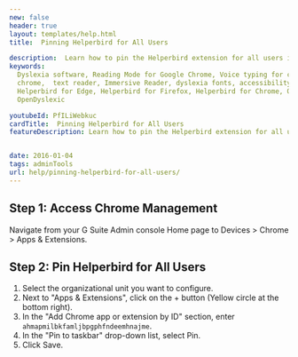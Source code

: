 ```yaml
---
new: false
header: true
layout: templates/help.html
title:  Pinning Helperbird for All Users

description:  Learn how to pin the Helperbird extension for all users in your organization. This guide provides step-by-step instructions to ensure Helperbird is always at hand for your users.
keywords:
  Dyslexia software, Reading Mode for Google Chrome, Voice typing for chrome, Text to speech for
  chrome,  text reader, Immersive Reader, dyslexia fonts, accessibility software, dyslexia software,
  Helperbird for Edge, Helperbird for Firefox, Helperbird for Chrome, Opendyslexic for Chrome,
  OpenDyslexic

youtubeId: PfILiWebkuc
cardTitle:  Pinning Helperbird for All Users
featureDescription: Learn how to pin the Helperbird extension for all users in your organization. This guide provides step-by-step instructions to ensure Helperbird is always at hand for your users.


date: 2016-01-04
tags: adminTools
url: help/pinning-helperbird-for-all-users/
---
```


## Step 1: Access Chrome Management
Navigate from your G Suite Admin console Home page to Devices > Chrome > Apps & Extensions.

## Step 2: Pin Helperbird for All Users
1. Select the organizational unit you want to configure.
2. Next to "Apps & Extensions", click on the + button (Yellow circle at the bottom right).
3. In the "Add Chrome app or extension by ID" section, enter `ahmapmilbkfamljbpgphfndeemhnajme`.
4. In the "Pin to taskbar" drop-down list, select Pin.
5. Click Save.